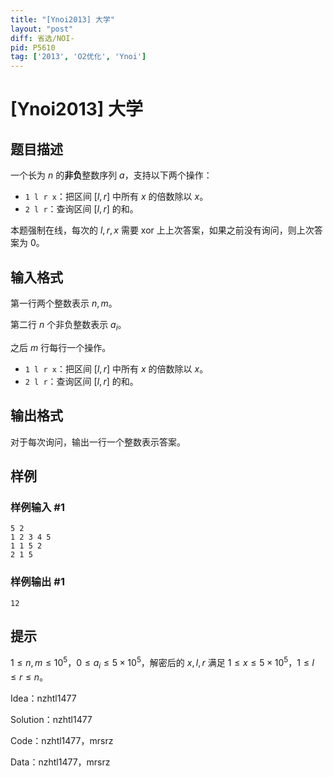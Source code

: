 ```yaml
---
title: "[Ynoi2013] 大学"
layout: "post"
diff: 省选/NOI-
pid: P5610
tag: ['2013', 'O2优化', 'Ynoi']
---
```

# [Ynoi2013] 大学
## 题目描述

一个长为 $n$ 的**非负**整数序列 $a$，支持以下两个操作：

- `1 l r x`：把区间 $[l,r]$ 中所有 $x$ 的倍数除以 $x$。
- `2 l r`：查询区间 $[l,r]$ 的和。

本题强制在线，每次的 $l,r,x$ 需要 xor 上上次答案，如果之前没有询问，则上次答案为 $0$。
## 输入格式

第一行两个整数表示 $n,m$。

第二行 $n$ 个非负整数表示 $a_i$。

之后 $m$ 行每行一个操作。

- `1 l r x`：把区间 $[l,r]$ 中所有 $x$ 的倍数除以 $x$。
- `2 l r`：查询区间 $[l,r]$ 的和。
## 输出格式

对于每次询问，输出一行一个整数表示答案。
## 样例

### 样例输入 #1
```
5 2
1 2 3 4 5
1 1 5 2
2 1 5
```
### 样例输出 #1
```
12
```
## 提示

$1\leq n,m\leq 10^5$，$0\leq a_i\leq 5\times 10^5$，解密后的 $x,l,r$ 满足 $1\leq x\leq 5\times 10^5$，$1\leq l\leq r\leq n$。

Idea：nzhtl1477

Solution：nzhtl1477

Code：nzhtl1477，mrsrz

Data：nzhtl1477，mrsrz
